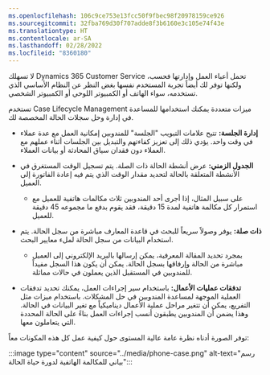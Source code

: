 ```yaml
---
ms.openlocfilehash: 106c9ce753e13fcc50f9fbec98f20978159ce926
ms.sourcegitcommit: 32fba769d30f707adde8f3b6160e3c105e74f43e
ms.translationtype: HT
ms.contentlocale: ar-SA
ms.lasthandoff: 02/28/2022
ms.locfileid: "8360180"
---
```

لا تسهلك Dynamics 365 Customer Service تحمل أعباء العمل وإدارتها فحسب، ولكنها توفر لك أيضاً تجربة المستخدم نفسها بغض النظر عن النظام الأساسي الذي تستخدمه، سواء الهاتف أو الكمبيوتر اللوحي أو الكمبيوتر الشخصي. 

تستخدم Case Lifecycle Management ميزات متعددة يمكنك استخدامها للمساعدة في إدارة وحل سجلات الحالة المخصصة لك.

- **إدارة الجلسة:** تتيح علامات التبويب "الجلسة" للمندوبين إمكانية العمل مع عدة عملاء في وقت واحد. يؤدي ذلك إلى تعزيز كفاءتهم والتبديل بين الجلسات أثناء عملهم مع العملاء دون فقدان سياق المحادثة أو بيانات العملاء.

- **الجدول الزمني:** عرض أنشطة الحالة ذات الصلة. يتم تسجيل الوقت المستغرق في الأنشطة المتعلقة بالحالة لتحديد مقدار الوقت الذي يتم فيه إعادة الفاتورة إلى العميل.

    - على سبيل المثال، إذا أجرى أحد المندوبين ثلاث مكالمات هاتفية للعميل مع استمرار كل مكالمة هاتفية لمدة 15 دقيقة، فقد يقوم بدفع ما مجموعه 45 دقيقة للعميل.

 

- **ذات صلة:** يوفر وصولاً سريعاً للبحث في قاعدة المعارف مباشرة من سجل الحالة. يتم استخدام البيانات من سجل الحالة لملء معايير البحث.

    - بمجرد تحديد المقالة المعرفية، يمكن إرسالها بالبريد الإلكتروني إلى العميل مباشرة من الحالة وإرفاقها بسجل الحالة. يمكن أن يكون هذا السجل مفيداً للمندوبين في المستقبل الذين يعملون في حالات مماثلة.

 

- **تدفقات عمليات الأعمال:** باستخدام سير إجراءات العمل، يمكنك تحديد تدفقات العملية الموجهة لمساعدة المندوبين في حل المشكلات. باستخدام ميزات مثل التفريع، يمكن أن تتغير مراحل عملية الأعمال ديناميكياً مع تغير البيانات في الحالة. وهذا يضمن أن المندوبين يطبقون أنسب إجراءات العمل بناءً على الحالة المحددة التي يتعاملون معها.
 

توفر الصورة أدناه نظرة عامة عالية المستوى حول كيفية عمل كل هذه المكونات معاً:

:::image type="content" source="../media/phone-case.png" alt-text="رسم بياني للمكالمة الهاتفية لدورة حياة الحالة":::
